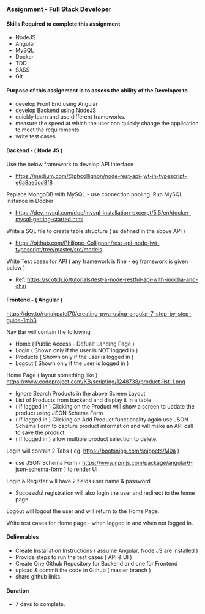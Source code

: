### Assignment - Full Stack Developer

#### Skills Required to complete this assignment
- NodeJS
- Angular
- MySQL
- Docker
- TDD
- SASS
- Git

#### Purpose of this assignment is to assess the ability of the Developer to
- develop Front End using Angular
- develop Backend using NodeJS
- quickly learn and use different frameworks.
- measure the speed at which the user can quickly change the application to meet the requirements
- write test cases


#### Backend - ( Node JS )
Use the below framework to develop API interface
- https://medium.com/@phcollignon/node-rest-api-jwt-in-typescript-e6a8ae5cd8f8

Replace MongoDB with MySQL - use connection pooling.
Run MySQL instance in Docker
- https://dev.mysql.com/doc/mysql-installation-excerpt/5.5/en/docker-mysql-getting-started.html

Write a SQL file to create table structure ( as defined in the above API )
- https://github.com/Philippe-Collignon/rest-api-node-jwt-typescript/tree/master/src/models

Write Test cases for API ( any framework is fine - eg framework is given below )
- Ref: https://scotch.io/tutorials/test-a-node-restful-api-with-mocha-and-chai

#### Frontend - ( Angular ) 
https://dev.to/ronakpatel70/creating-pwa-using-angular-7-step-by-step-guide-1mb3

Nav Bar will contain the following
- Home   ( Public Access - Defualt Landing Page )
- Login ( Shown only if the user is NOT logged in )
- Products ( Shown only if the user is logged in ) 
- Logout ( Shown only if the user is logged in )

Home Page (  layout something like ) https://www.codeproject.com/KB/scripting/1248738/product-list-1.png
  - Ignore Search Products in the above Screen Layout
  - List of Products from backend and display it in a table
  - ( If logged in ) Clicking on the Product will show a screen to update the product using JSON Schema Form 
  - ( If logged in ) Clicking on Add Product functionality again use JSON Schema Form to capture product information and will make an API call to save the product.
  - ( If logged in ) allow multiple product selection to delete.

Login will contain 2 Tabs ( eg. https://bootsnipp.com/snippets/M0a ) 
- use JSON Schema Form ( https://www.npmjs.com/package/angular6-json-schema-form ) to render UI

Login & Register will have 2 fields user name & password
- Successful registration will also login the user and redirect to the home page

Logout will logout the user and will return to the Home Page.

Write test cases for Home page - when logged in and when not logged in.

#### Deliverables
- Create Installation Instructions ( assume Angular, Node JS are installed )
- Provide steps to run the test cases ( API & UI )
- Create One Github Repository for Backend and one for Frontend
- upload & commit the code in Github ( master branch )
- share github links

#### Duration
- 7 days to complete.

